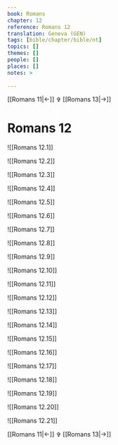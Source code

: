 ```yaml
---
book: Romans
chapter: 12
reference: Romans 12
translation: Geneva (GEN)
tags: [bible/chapter/bible/nt]
topics: []
themes: []
people: []
places: []
notes: >
  
---
```


[[Romans 11|<-]] ✞ [[Romans 13|->]]

# Romans 12

![[Romans 12.1]]

![[Romans 12.2]]

![[Romans 12.3]]

![[Romans 12.4]]

![[Romans 12.5]]

![[Romans 12.6]]

![[Romans 12.7]]

![[Romans 12.8]]

![[Romans 12.9]]

![[Romans 12.10]]

![[Romans 12.11]]

![[Romans 12.12]]

![[Romans 12.13]]

![[Romans 12.14]]

![[Romans 12.15]]

![[Romans 12.16]]

![[Romans 12.17]]

![[Romans 12.18]]

![[Romans 12.19]]

![[Romans 12.20]]

![[Romans 12.21]]

[[Romans 11|<-]] ✞ [[Romans 13|->]]
